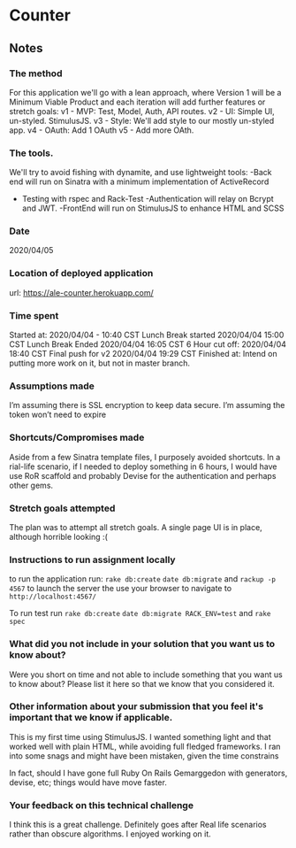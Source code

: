 # Counter

## Notes

### The method

For this application we'll go with a lean approach, where Version 1 will be a Minimum Viable Product and each iteration will add further features or stretch goals:
v1 - MVP: Test, Model, Auth, API routes.
v2 - UI: Simple UI, un-styled. StimulusJS.
v3 - Style: We'll add style to our mostly un-styled app.
v4 - OAuth: Add 1 OAuth
v5 - Add more OAth.

### The tools.

We'll try to avoid fishing with dynamite, and use lightweight tools:
-Back end will run on Sinatra with a minimum implementation of ActiveRecord
- Testing with rspec and Rack-Test 
-Authentication will relay on Bcrypt and JWT.
-FrontEnd will run on StimulusJS to enhance HTML and SCSS

### Date
2020/04/05

### Location of deployed application
url: https://ale-counter.herokuapp.com/

### Time spent
Started at: 2020/04/04 - 10:40 CST
Lunch Break started 2020/04/04 15:00 CST
Lunch Break Ended 2020/04/04 16:05 CST
6 Hour cut off: 2020/04/04 18:40 CST
Final push for v2 2020/04/04 19:29 CST
Finished at: Intend on putting more work on it, but not in master branch.

### Assumptions made
I’m assuming there is SSL encryption to keep data secure.
I’m assuming the token won’t need to expire

### Shortcuts/Compromises made

Aside from a few Sinatra template files, I purposely avoided shortcuts. In a rial-life scenario, if I needed to deploy something in 6 hours, I would have use RoR scaffold and probably Devise for the authentication and perhaps other gems.

### Stretch goals attempted
The plan was to attempt all stretch goals.
A single page UI is in place, although horrible looking :(

### Instructions to run assignment locally

to run the application run:
`rake db:create`
`date db:migrate`
and 
`rackup -p 4567`
to launch the server
the use your browser to navigate to
`http://localhost:4567/`

To run test run
`rake db:create`
`date db:migrate RACK_ENV=test`
and 
`rake spec`

### What did you not include in your solution that you want us to know about?
Were you short on time and not able to include something that you want us to know
about? Please list it here so that we know that you considered it.

### Other information about your submission that you feel it's important that we know if applicable.

This is my first time using StimulusJS. I wanted something light and that worked well with plain HTML, while avoiding full fledged frameworks. I ran into some snags and might have been mistaken, given the time constrains

In fact, should I have gone full Ruby On Rails Gemarggedon with generators, devise, etc; things would have move faster. 

### Your feedback on this technical challenge

I think this is a great challenge. Definitely goes after Real life scenarios rather than obscure algorithms. I enjoyed working on it.